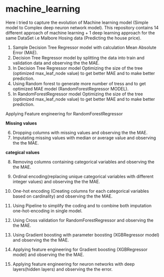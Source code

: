 # machine_learning
Here i tried to capture the evolution of Machine learning model (Simple model to Complex deep neuron network model).
This repository contains 14 different approach of machine learning + 1 deep learning approach for the same DataSet 
i.e Malbore Hosing data (Predicting the house price).
1. Sample Decision Tree Regressor model with calculation Mean Absolute Error (MAE).
2. Decision Tree Regressor model by splitting the data into train and validation data and observing the the MAE.
3. In Decision Tree Regressor model Optimizing the size of the tree (optimized max_leaf_node value) to get better MAE and to make better prediction.
4. Using Random forest to generate more number of tress and to get optimized MAE model (RandomForestRegressor MODEL).
5. In RandomForestRegressor model Optimizing the size of the tree (optimized max_leaf_node value) to get better MAE and to make better prediction.

 Applying Feature engineering for RandomForestRegressor
 
 **Missing values**
 
   6. Dropping columns with missing values and observing the the MAE.
   7. Imputating missing values with median or average value and observing the the MAE.  
   
 **categical values**
 
   8. Removing columns containing categorical variables and observing the the MAE.
   9. Ordinal encoding(replacing unique categorical variables with different integer values) and observing the the MAE.
   10. One-hot encoding (Creating columns for each categorical  variables based on cardinality) and observing the the MAE.
 
11. Using Pipeline to simplify the coding and to combine both imputation one-hot-encoding in single model.
12. Using Cross validation for RandomForestRegressor and observing the the MAE.
13. Using Gradient boosting with parameter boosting (XGBRegressor model) and observing the the MAE.
14. Applying feature engineering for Gradient boosting (XGBRegressor model) and observing the the MAE.
15. Applying feature engineering for neuron networks with deep layers(hidden layers) and observing the the error.
